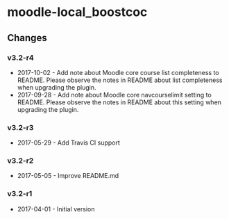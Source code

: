 moodle-local_boostcoc
=====================

Changes
-------

### v3.2-r4

* 2017-10-02 - Add note about Moodle core course list completeness to README. Please observe the notes in README about list completeness when upgrading the plugin.
* 2017-09-28 - Add note about Moodle core navcourselimit setting to README. Please observe the notes in README about this setting when upgrading the plugin.

### v3.2-r3

* 2017-05-29 - Add Travis CI support

### v3.2-r2

* 2017-05-05 - Improve README.md

### v3.2-r1

* 2017-04-01 - Initial version
